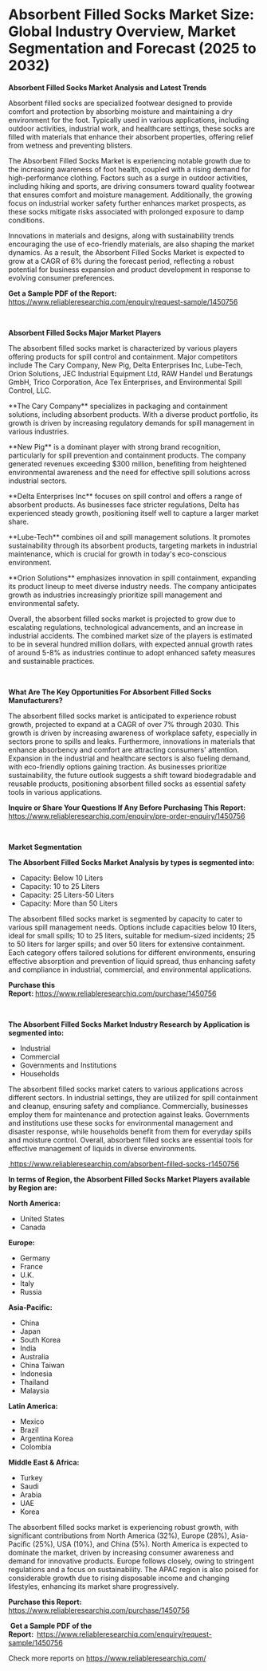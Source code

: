 <p><h1>Absorbent Filled Socks Market Size: Global Industry Overview, Market Segmentation and Forecast (2025 to 2032)</h1></p><p><strong>Absorbent Filled Socks Market Analysis and Latest Trends</strong></p>
<p><p>Absorbent filled socks are specialized footwear designed to provide comfort and protection by absorbing moisture and maintaining a dry environment for the foot. Typically used in various applications, including outdoor activities, industrial work, and healthcare settings, these socks are filled with materials that enhance their absorbent properties, offering relief from wetness and preventing blisters.</p><p>The Absorbent Filled Socks Market is experiencing notable growth due to the increasing awareness of foot health, coupled with a rising demand for high-performance clothing. Factors such as a surge in outdoor activities, including hiking and sports, are driving consumers toward quality footwear that ensures comfort and moisture management. Additionally, the growing focus on industrial worker safety further enhances market prospects, as these socks mitigate risks associated with prolonged exposure to damp conditions.</p><p>Innovations in materials and designs, along with sustainability trends encouraging the use of eco-friendly materials, are also shaping the market dynamics. As a result, the Absorbent Filled Socks Market is expected to grow at a CAGR of 6% during the forecast period, reflecting a robust potential for business expansion and product development in response to evolving consumer preferences.</p></p>
<p><strong>Get a Sample PDF of the Report:&nbsp;</strong> <a href="https://www.reliableresearchiq.com/enquiry/request-sample/1450756?utm_campaign=2277&utm_medium=2&utm_source=Github&utm_content=ia&utm_term=03042025&utm_id=absorbent-filled-socks">https://www.reliableresearchiq.com/enquiry/request-sample/1450756</a></p>
<p>&nbsp;</p>
<p><strong>Absorbent Filled Socks Major Market Players</strong></p>
<p><p>The absorbent filled socks market is characterized by various players offering products for spill control and containment. Major competitors include The Cary Company, New Pig, Delta Enterprises Inc, Lube-Tech, Orion Solutions, JEC Industrial Equipment Ltd, RAW Handel und Beratungs GmbH, Trico Corporation, Ace Tex Enterprises, and Environmental Spill Control, LLC.</p><p>**The Cary Company** specializes in packaging and containment solutions, including absorbent products. With a diverse product portfolio, its growth is driven by increasing regulatory demands for spill management in various industries.</p><p>**New Pig** is a dominant player with strong brand recognition, particularly for spill prevention and containment products. The company generated revenues exceeding $300 million, benefiting from heightened environmental awareness and the need for effective spill solutions across industrial sectors.</p><p>**Delta Enterprises Inc** focuses on spill control and offers a range of absorbent products. As businesses face stricter regulations, Delta has experienced steady growth, positioning itself well to capture a larger market share.</p><p>**Lube-Tech** combines oil and spill management solutions. It promotes sustainability through its absorbent products, targeting markets in industrial maintenance, which is crucial for growth in today's eco-conscious environment.</p><p>**Orion Solutions** emphasizes innovation in spill containment, expanding its product lineup to meet diverse industry needs. The company anticipates growth as industries increasingly prioritize spill management and environmental safety.</p><p>Overall, the absorbent filled socks market is projected to grow due to escalating regulations, technological advancements, and an increase in industrial accidents. The combined market size of the players is estimated to be in several hundred million dollars, with expected annual growth rates of around 5-8% as industries continue to adopt enhanced safety measures and sustainable practices.</p></p>
<p>&nbsp;</p>
<p><strong>What Are The Key Opportunities For Absorbent Filled Socks Manufacturers?</strong></p>
<p><p>The absorbent filled socks market is anticipated to experience robust growth, projected to expand at a CAGR of over 7% through 2030. This growth is driven by increasing awareness of workplace safety, especially in sectors prone to spills and leaks. Furthermore, innovations in materials that enhance absorbency and comfort are attracting consumers' attention. Expansion in the industrial and healthcare sectors is also fueling demand, with eco-friendly options gaining traction. As businesses prioritize sustainability, the future outlook suggests a shift toward biodegradable and reusable products, positioning absorbent filled socks as essential safety tools in various applications.</p></p>
<p><strong>Inquire or Share Your Questions If Any Before Purchasing This Report:</strong> <a href="https://www.reliableresearchiq.com/enquiry/pre-order-enquiry/1450756?utm_campaign=2277&utm_medium=2&utm_source=Github&utm_content=ia&utm_term=03042025&utm_id=absorbent-filled-socks">https://www.reliableresearchiq.com/enquiry/pre-order-enquiry/1450756</a></p>
<p>&nbsp;</p>
<p><strong>Market Segmentation</strong></p>
<p><strong>The Absorbent Filled Socks Market Analysis by types is segmented into:</strong></p>
<p><ul><li>Capacity: Below 10 Liters</li><li>Capacity: 10 to 25 Liters</li><li>Capacity: 25 Liters-50 Liters</li><li>Capacity: More than 50 Liters</li></ul></p>
<p><p>The absorbent filled socks market is segmented by capacity to cater to various spill management needs. Options include capacities below 10 liters, ideal for small spills; 10 to 25 liters, suitable for medium-sized incidents; 25 to 50 liters for larger spills; and over 50 liters for extensive containment. Each category offers tailored solutions for different environments, ensuring effective absorption and prevention of liquid spread, thus enhancing safety and compliance in industrial, commercial, and environmental applications.</p></p>
<p><strong>Purchase this Report:&nbsp;</strong><a href="https://www.reliableresearchiq.com/purchase/1450756?utm_campaign=2277&utm_medium=2&utm_source=Github&utm_content=ia&utm_term=03042025&utm_id=absorbent-filled-socks">https://www.reliableresearchiq.com/purchase/1450756</a></p>
<p>&nbsp;</p>
<p><strong>The Absorbent Filled Socks Market Industry Research by Application is segmented into:</strong></p>
<p><ul><li>Industrial</li><li>Commercial</li><li>Governments and Institutions</li><li>Households</li></ul></p>
<p><p>The absorbent filled socks market caters to various applications across different sectors. In industrial settings, they are utilized for spill containment and cleanup, ensuring safety and compliance. Commercially, businesses employ them for maintenance and protection against leaks. Governments and institutions use these socks for environmental management and disaster response, while households benefit from them for everyday spills and moisture control. Overall, absorbent filled socks are essential tools for effective management of liquids in diverse environments.</p></p>
<p><a href="https://www.reliableresearchiq.com/absorbent-filled-socks-r1450756?utm_campaign=2277&utm_medium=2&utm_source=Github&utm_content=ia&utm_term=03042025&utm_id=absorbent-filled-socks">&nbsp;https://www.reliableresearchiq.com/absorbent-filled-socks-r1450756</a></p>
<p><strong>In terms of Region, the Absorbent Filled Socks Market Players available by Region are:</strong></p>
<p>
    <p> <strong> North America: </strong>
        <ul>
            <li>United States</li>
            <li>Canada</li>
        </ul>
        </p> 
    <p> <strong> Europe: </strong>
        <ul>
            <li>Germany</li>
            <li>France</li>
            <li>U.K.</li>
            <li>Italy</li>
            <li>Russia</li>
        </ul>
        </p> 
    <p> <strong> Asia-Pacific: </strong>
        <ul>
            <li>China</li>
            <li>Japan</li>
            <li>South Korea</li>
            <li>India</li>
            <li>Australia</li>
            <li>China Taiwan</li>
            <li>Indonesia</li>
            <li>Thailand</li>
            <li>Malaysia</li>
        </ul>
        </p> 
    <p> <strong> Latin America: </strong>
        <ul>
            <li>Mexico</li>
            <li>Brazil</li>
            <li>Argentina Korea</li>
            <li>Colombia</li>
        </ul>
        </p> 
    <p> <strong> Middle East & Africa: </strong>
        <ul>
            <li>Turkey</li>
            <li>Saudi</li>
            <li>Arabia</li>
            <li>UAE</li>
            <li>Korea</li>
        </ul>
    </p>
    </p>
<p><p>The absorbent filled socks market is experiencing robust growth, with significant contributions from North America (32%), Europe (28%), Asia-Pacific (25%), USA (10%), and China (5%). North America is expected to dominate the market, driven by increasing consumer awareness and demand for innovative products. Europe follows closely, owing to stringent regulations and a focus on sustainability. The APAC region is also poised for considerable growth due to rising disposable income and changing lifestyles, enhancing its market share progressively.</p></p>
<p><strong>Purchase this Report: </strong><a href="https://www.reliableresearchiq.com/purchase/1450756?utm_campaign=2277&utm_medium=2&utm_source=Github&utm_content=ia&utm_term=03042025&utm_id=absorbent-filled-socks">https://www.reliableresearchiq.com/purchase/1450756</a></p>
<p>&nbsp;<strong>Get a Sample PDF of the Report:&nbsp;&nbsp;</strong><a href="https://www.reliableresearchiq.com/enquiry/request-sample/1450756?utm_campaign=2277&utm_medium=2&utm_source=Github&utm_content=ia&utm_term=03042025&utm_id=absorbent-filled-socks">https://www.reliableresearchiq.com/enquiry/request-sample/1450756</a></p>
<p><strong></strong></p>
<p>Check more reports on <a href="https://www.reliableresearchiq.com/?utm_campaign=2277&utm_medium=2&utm_source=Github&utm_content=ia&utm_term=03042025&utm_id=absorbent-filled-socks">https://www.reliableresearchiq.com/</a></p>
